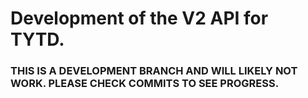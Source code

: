 # Development of the V2 API for TYTD.

### THIS IS A DEVELOPMENT BRANCH AND WILL LIKELY NOT WORK. PLEASE CHECK COMMITS TO SEE PROGRESS.
